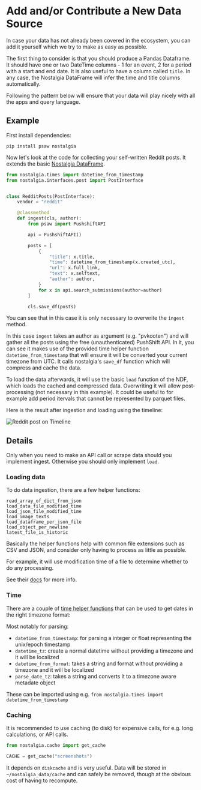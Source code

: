 # Add and/or Contribute a New Data Source

In case your data has not already been covered in the ecosystem, you can add it yourself which we try to make as easy as possible.

The first thing to consider is that you should produce a Pandas Dataframe. It should have one or two DateTime columns - 1 for an event, 2 for a period with a start and end date.
It is also useful to have a column called `title`. In any case, the Nostalgia DataFrame will infer the time and title columns automatically.

Following the pattern below will ensure that your data will play nicely with all the apps and query language.

## Example

First install dependencies:

    pip install psaw nostalgia

Now let's look at the code for collecting your self-written Reddit posts. It extends the basic [Nostalgia DataFrame](https://github.com/nostalgia-dev/nostalgia/blob/master/nostalgia/ndf.py#L111).

```python
from nostalgia.times import datetime_from_timestamp
from nostalgia.interfaces.post import PostInterface


class RedditPosts(PostInterface):
    vendor = "reddit"

    @classmethod
    def ingest(cls, author):
        from psaw import PushshiftAPI

        api = PushshiftAPI()

        posts = [
            {
                "title": x.title,
                "time": datetime_from_timestamp(x.created_utc),
                "url": x.full_link,
                "text": x.selftext,
                "author": author,
            }
            for x in api.search_submissions(author=author)
        ]

        cls.save_df(posts)
```

You can see that in this case it is only necessary to overwrite the `ingest` method.

In this case `ingest` takes an author as argument (e.g. "pvkooten") and will gather all the posts using the free (unauthenticated) PushShift API.
In it, you can see it makes use of the provided time helper function `datetime_from_timestamp` that will ensure it will be converted your current timezone from UTC. It calls nostalgia's `save_df` function which will compress and cache the data.

To load the data afterwards, it will use the basic `load` function of the NDF, which loads the cached and compressed data. Overwriting it will allow post-processing (not necessary in this example). It could be useful to for example add period itervals that cannot be represented by parquet files.

Here is the result after ingestion and loading using the timeline:

![Reddit post on Timeline](https://raw.githubusercontent.com/nostalgia-dev/nostalgia/master/docs/reddit_example.png)

## Details

Only when you need to make an API call or scrape data should you implement ingest. Otherwise you should only implement `load`.

### Loading data

To do data ingestion, there are a few helper functions:

    read_array_of_dict_from_json
    load_data_file_modified_time
    load_json_file_modified_time
    load_image_texts
    load_dataframe_per_json_file
    load_object_per_newline
    latest_file_is_historic

Basically the helper functions help with common file extensions such as CSV and JSON, and consider only having to process as little as possible.

For example, it will use modification time of a file to determine whether to do any processing.

See their [docs](https://github.com/nostalgia-dev/nostalgia/tree/master/nostalgia/data_loading.py) for more info.

### Time

There are a couple of [time helper functions](https://github.com/nostalgia-dev/nostalgia/tree/master/nostalgia/times.py) that can be used to get dates in the right timezone format:

Most notably for parsing:

- `datetime_from_timestamp`: for parsing a integer or float representing the unix/epoch timestamp
- `datetime_tz`: create a normal datetime without providing a timezone and it will be localized
- `datetime_from_format`: takes a string and format without providing a timezone and it will be localized
- `parse_date_tz`: takes a string and converts it to a timezone aware metadate object

These can be imported using e.g. `from nostalgia.times import datetime_from_timestamp`

### Caching

It is recommended to use caching (to disk) for expensive calls, for e.g. long calculations, or API calls.

```python
from nostalgia.cache import get_cache

CACHE = get_cache("screenshots")
```

It depends on `diskcache` and is very useful. Data will be stored in `~/nostalgia_data/cache` and can safely be removed, though at the obvious cost of having to recompute.
